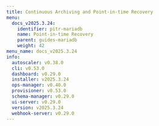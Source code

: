 ```yaml
---
title: Continuous Archiving and Point-in-time Recovery
menu:
  docs_v2025.3.24:
    identifier: pitr-mariadb
    name: Point-in-time Recovery
    parent: guides-mariadb
    weight: 42
menu_name: docs_v2025.3.24
info:
  autoscaler: v0.38.0
  cli: v0.53.0
  dashboard: v0.29.0
  installer: v2025.3.24
  ops-manager: v0.40.0
  provisioner: v0.53.0
  schema-manager: v0.29.0
  ui-server: v0.29.0
  version: v2025.3.24
  webhook-server: v0.29.0
---
```


